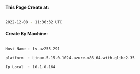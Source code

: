 
   
#### This Page Create at:

```bash

2022-12-08 - 11:36:32 UTC

```

#### Create By Machine:

```bash

Host Name : fv-az255-291

platform  : Linux-5.15.0-1024-azure-x86_64-with-glibc2.35

Ip Local  : 10.1.0.164

```

